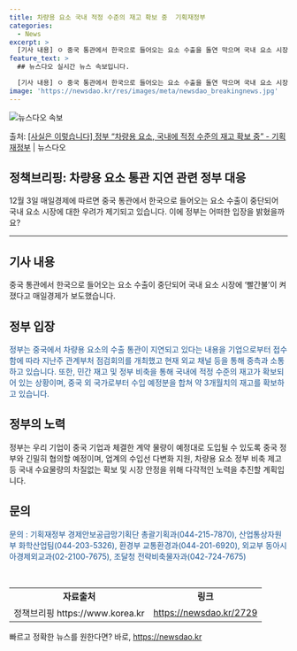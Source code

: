 ```yaml
---
title: 차량용 요소 국내 적정 수준의 재고 확보 중  기획재정부
categories:
  - News
excerpt: >
  [기사 내용] ㅇ 중국 통관에서 한국으로 들어오는 요소 수출을 돌연 막으며 국내 요소 시장에 빨간불이 켜졌다…
feature_text: >
  ## 뉴스다오 실시간 뉴스 속보입니다.

  [기사 내용] ㅇ 중국 통관에서 한국으로 들어오는 요소 수출을 돌연 막으며 국내 요소 시장에 빨간불이 켜졌다…
image: 'https://newsdao.kr/res/images/meta/newsdao_breakingnews.jpg'
---
```


![뉴스다오 속보](https://newsdao.kr/res/images/meta/newsdao_breakingnews.jpg)

<p>출처: <a href="https://newsdao.kr/2729" rel="dofollow">[사실은 이렇습니다] 정부 “차량용 요소, 국내에 적정 수준의 재고 확보 중” - 기획재정부</a> | 뉴스다오</p>

<h2 data-ke-size="size26">정책브리핑: 차량용 요소 통관 지연 관련 정부 대응</h2>
<p data-ke-size="size16">12월 3일 매일경제에 따르면 중국 통관에서 한국으로 들어오는 요소 수출이 중단되어 국내 요소 시장에 대한 우려가 제기되고 있습니다. 이에 정부는 어떠한 입장을 밝혔을까요?</p>
<hr>
<h2><b>기사 내용</b></h2>
<p data-ke-size="size16">중국 통관에서 한국으로 들어오는 요소 수출이 중단되어 국내 요소 시장에 ‘빨간불’이 켜졌다고 매일경제가 보도했습니다.</p>
<h2><b>정부 입장</b></h2>
<p data-ke-size="size16"><span style="color: #1a5490;">정부는 중국에서 차량용 요소의 수출 통관이 지연되고 있다는 내용을 기업으로부터 접수함에 따라 지난주 관계부처 점검회의를 개최했고 현재 외교 채널 등을 통해 중측과 소통하고 있습니다. 또한, 민간 재고 및 정부 비축을 통해 국내에 적정 수준의 재고가 확보되어 있는 상황이며, 중국 외 국가로부터 수입 예정분을 합쳐 약 3개월치의 재고를 확보하고 있습니다.</span></p>
<h2><b>정부의 노력</b></h2>
<p data-ke-size="size16">정부는 우리 기업이 중국 기업과 체결한 계약 물량이 예정대로 도입될 수 있도록 중국 정부와 긴밀히 협의할 예정이며, 업계의 수입선 다변화 지원, 차량용 요소 정부 비축 제고 등 국내 수요물량의 차질없는 확보 및 시장 안정을 위해 다각적인 노력을 추진할 계획입니다.</p>
<h2><b>문의</b></h2>
<p data-ke-size="size16"><span style="color: #1a5490;">문의 : 기획재정부 경제안보공급망기획단 총괄기획과(044-215-7870), 산업통상자원부 화학산업팀(044-203-5326), 환경부 교통환경과(044-201-6920), 외교부 동아시아경제외교과(02-2100-7675), 조달청 전략비축물자과(042-724-7675)</span></p>
<p data-ke-size="size16">&nbsp;</p>
<table>
	<tbody>
		<tr>
			<td style="text-align: center; height: 17px;"><b>자료출처</b></td>
			<td style="text-align: center; height: 17px;"><b>링크</b></td>
		</tr>
		<tr>
			<td style="text-align: center; height: 17px;">정책브리핑 https://www.korea.kr</td>
			<td style="text-align: center; height: 17px;"><a href="https://newsdao.kr/2729">https://newsdao.kr/2729</a></td>
		</tr>
	</tbody>
</table>
<p data-ke-size="size16"></p> 

빠르고 정확한 뉴스를 원한다면? 바로, <a href="https://newsdao.kr" rel="dofollow">https://newsdao.kr</a>


    

